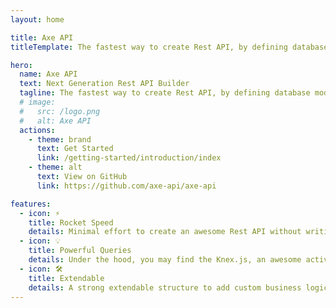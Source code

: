```yaml
---
layout: home

title: Axe API
titleTemplate: The fastest way to create Rest API, by defining database models and relations.

hero:
  name: Axe API
  text: Next Generation Rest API Builder
  tagline: The fastest way to create Rest API, by defining database models and relations.
  # image:
  #   src: /logo.png
  #   alt: Axe API
  actions:
    - theme: brand
      text: Get Started
      link: /getting-started/introduction/index
    - theme: alt
      text: View on GitHub
      link: https://github.com/axe-api/axe-api

features:
  - icon: ⚡️
    title: Rocket Speed
    details: Minimal effort to create an awesome Rest API without writing too much code.
  - icon: 💡
    title: Powerful Queries
    details: Under the hood, you may find the Knex.js, an awesome active record implementation.
  - icon: 🛠️
    title: Extendable
    details: A strong extendable structure to add custom business logic on the top basic API features.
---
```

